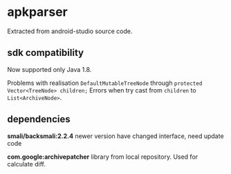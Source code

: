 apkparser
=========

Extracted from android-studio source code.

sdk compatibility
-----------------

Now supported only Java 1.8.

Problems with realisation `DefaultMutableTreeNode` through  `protected Vector<TreeNode> children;`
Errors when try cast from `children` to `List<ArchiveNode>`.

dependencies
------------

**smali/backsmali:2.2.4** newer version have changed interface, need update code

**com.google:archivepatcher** library from local repository. Used for calculate diff.